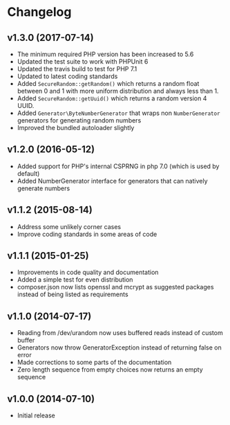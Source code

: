 # Changelog #

## v1.3.0 (2017-07-14) ##

  * The minimum required PHP version has been increased to 5.6
  * Updated the test suite to work with PHPUnit 6
  * Updated the travis build to test for PHP 7.1
  * Updated to latest coding standards
  * Added `SecureRandom::getRandom()` which returns a random float between 0 and
    1 with more uniform distribution and always less than 1.
  * Added `SecureRandom::getUuid()` which returns a random version 4 UUID.
  * Added `Generator\ByteNumberGenerator` that wraps non `NumberGenerator`
    generators for generating random numbers
  * Improved the bundled autoloader slightly

## v1.2.0 (2016-05-12) ##

  * Added support for PHP's internal CSPRNG in php 7.0 (which is used by default)
  * Added NumberGenerator interface for generators that can natively generate numbers

## v1.1.2 (2015-08-14) ##

  * Address some unlikely corner cases
  * Improve coding standards in some areas of code

## v1.1.1 (2015-01-25) ##

  * Improvements in code quality and documentation
  * Added a simple test for even distribution
  * composer.json now lists openssl and mcrypt as suggested packages instead of
    being listed as requirements

## v1.1.0 (2014-07-17) ##

  * Reading from /dev/urandom now uses buffered reads instead of custom buffer
  * Generators now throw GeneratorException instead of returning false on error
  * Made corrections to some parts of the documentation
  * Zero length sequence from empty choices now returns an empty sequence

## v1.0.0 (2014-07-10) ##

  * Initial release
